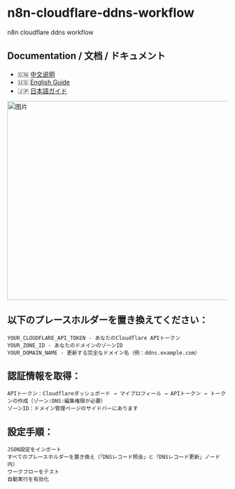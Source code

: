# n8n-cloudflare-ddns-workflow
n8n cloudflare ddns workflow

## Documentation / 文档 / ドキュメント

- 🇨🇳 [中文说明](README_CN.md)
- 🇺🇸 [English Guide](README_EN.md)
- 🇯🇵 [日本語ガイド](README_JP.md)

<img width="1540" height="455" alt="图片" src="https://github.com/user-attachments/assets/fe62c93f-8401-4189-8802-849f82e7ce80" />


## 以下のプレースホルダーを置き換えてください：

    YOUR_CLOUDFLARE_API_TOKEN - あなたのCloudflare APIトークン
    YOUR_ZONE_ID - あなたのドメインのゾーンID
    YOUR_DOMAIN_NAME - 更新する完全なドメイン名（例：ddns.example.com）

## 認証情報を取得：

    APIトークン：Cloudflareダッシュボード → マイプロフィール → APIトークン → トークンの作成（ゾーン:DNS:編集権限が必要）
    ゾーンID：ドメイン管理ページのサイドバーにあります

## 設定手順：

    JSON設定をインポート
    すべてのプレースホルダーを置き換え（「DNSレコード照会」と「DNSレコード更新」ノード内）
    ワークフローをテスト
    自動実行を有効化
